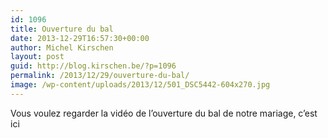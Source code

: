 ```yaml
---
id: 1096
title: Ouverture du bal
date: 2013-12-29T16:57:30+00:00
author: Michel Kirschen
layout: post
guid: http://blog.kirschen.be/?p=1096
permalink: /2013/12/29/ouverture-du-bal/
image: /wp-content/uploads/2013/12/501_DSC5442-604x270.jpg
---
```

Vous voulez regarder la vidéo de l&#8217;ouverture du bal de notre mariage, c&#8217;est ici